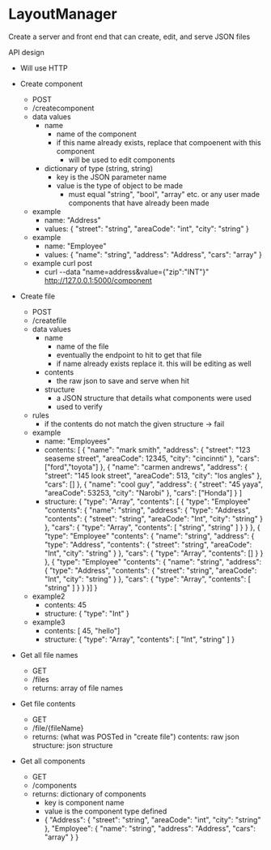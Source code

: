 # LayoutManager

Create a server and front end that can create, edit, and serve JSON files


API design 
- Will use HTTP 


- Create component
    - POST 
    - /createcomponent
    - data values
        - name
            - name of the component
            - if this name already exists, replace that compoenent with this component
                - will be used to edit components
        - dictionary of type (string, string)
            - key is the JSON parameter name
            - value is the type of object to be made
                - must equal "string", "bool", "array" etc. or any user made components that have already been made
    - example
        - name: "Address"
        - values: {
                "street": "string",
                "areaCode": "int",
                "city": "string"
            }
    - example 
        - name: "Employee"
        - values: {
                "name": "string",
                "address": "Address", 
                "cars": "array"
            }
    - example curl post
        - curl --data "name=address&value={\"zip\":\"INT\"}" http://127.0.0.1:5000/component 



- Create file
    - POST
    - /createfile
    - data values
        - name
            - name of the file
            - eventually the endpoint to hit to get that file
            - if name already exists replace it. this will be editing as well
        - contents
            - the raw json to save and serve when hit
        - structure
            - a JSON structure that details what components were used
            - used to verify
    - rules
        - if the contents do not match the given structure -> fail
    - example
        - name: "Employees"
        - contents:
            [
                {
                    "name": "mark smith",
                    "address": {
                        "street": "123 seaseme street",
                        "areaCode": 12345,
                        "city": "cincinnti"
                    },
                    "cars": ["ford","toyota"]
                },
                {
                    "name": "carmen andrews",
                    "address": {
                        "street": "145 look street",
                        "areaCode": 513,
                        "city": "los angles"
                    },
                    "cars": []
                },
                {
                    "name": "cool guy",
                    "address": {
                        "street": "45 yaya",
                        "areaCode": 53253,
                        "city": "Narobi"
                    },
                    "cars": ["Honda"]
                }
            ]
        - structure:
            {
                "type": "Array",
                "contents": [
                {
                    "type": "Employee"
                    "contents": {
                        "name": "string",
                        "address": {
                            "type": "Address",
                            "contents": {
                                "street": "string",
                                "areaCode": "Int",
                                "city": "string"
                            }
                        },
                        "cars": {
                            "type": "Array",
                            "contents": [
                                "string",
                                "string"
                            ] 
                        }
                    }
                },
                {
                    "type": "Employee"
                    "contents": {
                        "name": "string",
                        "address": {
                            "type": "Address",
                            "contents": {
                                "street": "string",
                                "areaCode": "Int",
                                "city": "string"
                            }
                        },
                        "cars": {
                            "type": "Array",
                            "contents": [] 
                        }
                    }
                },
                {
                    "type": "Employee"
                    "contents": {
                        "name": "string",
                        "address": {
                            "type": "Address",
                            "contents": {
                                "street": "string",
                                "areaCode": "Int",
                                "city": "string"
                            }
                        },
                        "cars": {
                            "type": "Array",
                            "contents": [
                                "string"
                            ] 
                        }
                    }
                }]
            }
    - example2
        - contents:
            45
        - structure:
            {
                "type": "Int"
            }
    - example3
        - contents:
            [ 45, "hello"]
        - structure:
            {
                "type": "Array",
                "contents": [
                    "Int",
                    "string"
                ]
            }

- Get all file names
    - GET
    - /files
    - returns: array of file names

- Get file contents
    - GET
    - /file/{fileName}
    - returns: (what was POSTed in "create file")
        contents: raw json
        structure: json structure

- Get all components
    - GET
    - /components
    - returns: dictionary of components
        - key is component name
        - value is the component type defined
        - {
            "Address": {
                "street": "string",
                "areaCode": "int",
                "city": "string"
            },
            "Employee": {
                "name": "string",
                "address": "Address", 
                "cars": "array"
            }
        }
    
